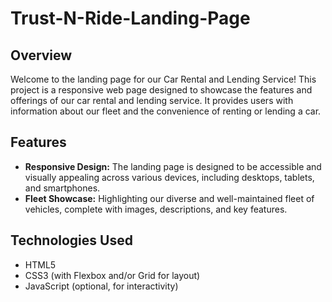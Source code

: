 # Trust-N-Ride-Landing-Page

## Overview

Welcome to the landing page for our Car Rental and Lending Service! This project is a responsive web page designed to showcase the features and offerings of our car rental and lending service. It provides users with information about our fleet and the convenience of renting or lending a car.

## Features

- **Responsive Design:** The landing page is designed to be accessible and visually appealing across various devices, including desktops, tablets, and smartphones.
- **Fleet Showcase:** Highlighting our diverse and well-maintained fleet of vehicles, complete with images, descriptions, and key features.
  
## Technologies Used

- HTML5
- CSS3 (with Flexbox and/or Grid for layout)
- JavaScript (optional, for interactivity)
